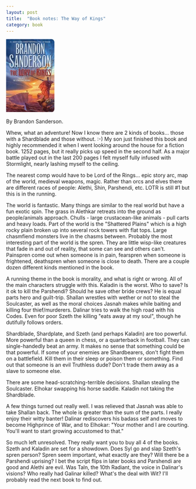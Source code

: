 ```yaml
---
layout: post
title:  "Book notes: The Way of Kings"
category: book
---
```


![Book cover](/assets/the-way-of-kings.jpg)

By Brandon Sanderson.

Whew, what an adventure! Now I know there are 2 kinds of books... those with a Shardblade and those without. :-) My son just finished this book and highly recommended it when I went looking around the house for a fiction book. 1252 pages, but it really picks up speed in the second half. As a major battle played out in the last 200 pages I felt myself fully infused with Stormlight, nearly lashing myself to the ceiling.

The nearest comp would have to be Lord of the Rings... epic story arc, map of the world, medieval weapons, magic. Rather than orcs and elves there are different races of people: Alethi, Shin, Parshendi, etc. LOTR is still #1 but this is in the running.

The world is fantastic. Many things are similar to the real world but have a fun exotic spin. The grass in Alethkar retreats into the ground as people/animals approach. Chulls - large crustacean-like animals - pull carts and heavy loads. Part of the world is the "Shattered Plains" which is a high rocky plain broken up into several rock towers with flat tops. Large chasmfiend monsters live in the chasms between. Probably the most interesting part of the world is the spren. They are little wisp-like creatures that fade in and out of reality, that some can see and others can't. Painspren come out when someone is in pain, fearspren when someone is frightened, deathspren when someone is close to death. There are a couple dozen different kinds mentioned in the book.

A running theme in the book is morality, and what is right or wrong. All of the main characters struggle with this. Kaladin is the worst. Who to save? Is it ok to kill the Parshendi? Should he save other bride crews? He is equal parts hero and guilt-trip. Shallan wrestles with wether or not to steal the Soulcaster, as well as the moral choices Jasnah makes while baiting and killing four thief/murderers. Dalinar tries to walk the high road with his Codes. Even for poor Szeth the killing "eats away at my soul", though he dutifully follows orders.

Shardblade, Shardplate, and Szeth (and perhaps Kaladin) are too powerful. More powerful than a queen in chess, or a quarterback in football. They can single-handedly beat an army. It makes no sense that something could be that powerful. If some of your enemies are Shardbearers, don't fight them on a battlefield. Kill them in their sleep or poison them or something. Find out that someone is an evil Truthless dude? Don't trade them away as a slave to someone else.

There are some head-scratching-terrible decisions. Shallan stealing the Soulcaster. Elhokar swapping his horse saddle. Kaladin not taking the Shardblade.

A few things turned out really well. I was relieved that Jasnah was able to take Shallan back. The whole is greater than the sum of the parts. I really enjoy their witty banter! Dalinar rediscovers his badass self and moves to become Highprince of War, and to Elhokar: "Your mother and I are courting. You'll want to start growing accustomed to that."

So much left unresolved. They really want you to buy all 4 of the books. Szeth and Kaladin are set for a showdown. Does Syl go and slap Szeth's spren person? Spren seem important, what exactly are they? Will there be a Parshendi uprising? I bet the script flips in later books and Parshendi are good and Alethi are evil. Was Taln, the 10th Radiant, the voice in Dalinar's visions? Who really had Galinar killed? What's the deal with Wit? I'll probably read the next book to find out.
